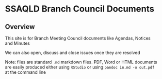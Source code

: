 # SSAQLD Branch Council Documents

## Overview

This site is for Branch Meeting Council documents like Agendas,
Notices and Minutes

We can also open, discuss and close issues once they are resolved

Note: files are standard `.md` markdown files. PDF, Word or HTML
documents are easily produced either using `RStudio` or using 
`pandoc in.md -o out.pdf` at the command line
